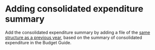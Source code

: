 # Adding consolidated expenditure summary

Add the consolidated expenditure summary by adding a file of the [same structure as a previous year](https://github.com/OpenUpSA/static-budget-portal/blob/master/_data/2018-19/government_functions.yaml), based on the summary of consolidated expenditure in the Budget Guide.

